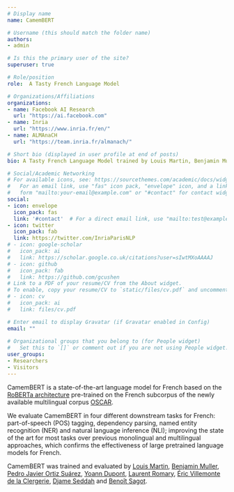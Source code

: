 ```yaml
---
# Display name
name: CamemBERT

# Username (this should match the folder name)
authors:
- admin

# Is this the primary user of the site?
superuser: true

# Role/position
role:  A Tasty French Language Model

# Organizations/Affiliations
organizations:
- name: Facebook AI Research
  url: "https://ai.facebook.com"
- name: Inria
  url: "https://www.inria.fr/en/"
- name: ALMAnaCH
  url: "https://team.inria.fr/almanach/"

# Short bio (displayed in user profile at end of posts)
bio: A Tasty French Language Model trained by Louis Martin, Benjamin Muller, Pedro Javier Ortiz Suárez, Yoann Dupont, Laurent Romary, Éric Villemonte de la Clergerie, Djame Seddah and Benoît Sagot.

# Social/Academic Networking
# For available icons, see: https://sourcethemes.com/academic/docs/widgets/#icons
#   For an email link, use "fas" icon pack, "envelope" icon, and a link in the
#   form "mailto:your-email@example.com" or "#contact" for contact widget.
social:
- icon: envelope
  icon_pack: fas
  link: '#contact'  # For a direct email link, use "mailto:test@example.org".
- icon: twitter
  icon_pack: fab
  link: https://twitter.com/InriaParisNLP
# - icon: google-scholar
#   icon_pack: ai
#   link: https://scholar.google.co.uk/citations?user=sIwtMXoAAAAJ
# - icon: github
#   icon_pack: fab
#   link: https://github.com/gcushen
# Link to a PDF of your resume/CV from the About widget.
# To enable, copy your resume/CV to `static/files/cv.pdf` and uncomment the lines below.  
# - icon: cv
#   icon_pack: ai
#   link: files/cv.pdf

# Enter email to display Gravatar (if Gravatar enabled in Config)
email: ""
  
# Organizational groups that you belong to (for People widget)
#   Set this to `[]` or comment out if you are not using People widget.  
user_groups:
- Researchers
- Visitors
---
```


CamemBERT is a state-of-the-art language model for French based on the [RoBERTa architecture](https://ai.facebook.com/blog/roberta-an-optimized-method-for-pretraining-self-supervised-nlp-systems/) pre-trained on the French subcorpus of the newly available multilingual corpus [OSCAR](https://traces1.inria.fr/oscar/).

We evaluate CamemBERT in four different downstream tasks for French: part-of-speech (POS) tagging, dependency parsing, named entity recognition (NER) and natural language inference (NLI); improving the state of the art for most tasks over previous monolingual and multilingual approaches, which confirms the effectiveness of large pretrained language models for French.

CamemBERT was trained and evaluated by [Louis Martin](https://github.com/louismartin), [Benjamin Muller](https://benjamin-mlr.github.io), [Pedro Javier Ortiz Suárez](https://pjortiz.com), [Yoann Dupont](https://github.com/YoannDupont), [Laurent Romary](https://cv.archives-ouvertes.fr/laurentromary), [Éric Villemonte de la Clergerie](http://alpage.inria.fr/~clerger/), [Djame Seddah](http://pauillac.inria.fr/~seddah/) and [Benoît Sagot](http://alpage.inria.fr/~sagot/).
